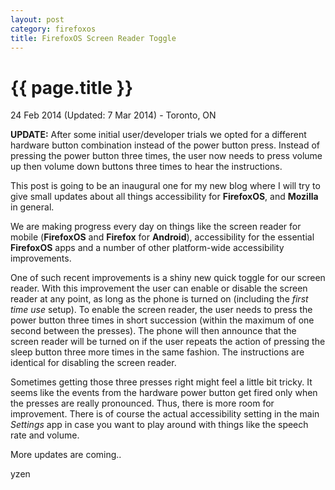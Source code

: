 ```yaml
---
layout: post
category: firefoxos
title: FirefoxOS Screen Reader Toggle
---
```


{{ page.title }}
================

<p class="meta">24 Feb 2014 (Updated: 7 Mar 2014) - Toronto, ON</p>

**UPDATE:** After some initial user/developer trials we opted for a different hardware button combination instead of the power button press. Instead of pressing the power button three times, the user now needs to press volume up then volume down buttons three times to hear the instructions.

This post is going to be an inaugural one for my new blog where I will try to give small updates about all things accessibility for **FirefoxOS**, and **Mozilla** in general.

We are making progress every day on things like the screen reader for mobile (**FirefoxOS** and **Firefox** for **Android**), accessibility for the essential **FirefoxOS** apps and a number of other platform-wide accessibility improvements.

One of such recent improvements is a shiny new quick toggle for our screen reader. With this improvement the user can enable or disable the screen reader at any point, as long as the phone is turned on (including the *first time use* setup). To enable the screen reader, the user needs to press the power button three times in short succession (within the maximum of one second between the presses). The phone will then announce that the screen reader will be turned on if the user repeats the action of pressing the sleep button three more times in the same fashion. The instructions are identical for disabling the screen reader.

Sometimes getting those three presses right might feel a little bit tricky. It seems like the events from the hardware power button get fired only when the presses are really pronounced. Thus, there is more room for improvement. There is of course the actual accessibility setting in the main *Settings* app in case you want to play around with things like the speech rate and volume.

More updates are coming..

yzen
